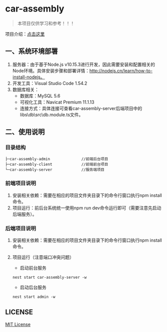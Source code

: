 # car-assembly 
> 本项目仅供学习和参考！！！

项目介绍：[点击这里](https://juejin.cn/post/6975764960466960420)

## 一、系统环境部署
1. 服务器：由于基于Node.js v10.15.3进行开发，因此需要安装和配置相关的Node环境。具体安装步骤和部署详情：http://nodejs.cn/learn/how-to-install-nodejs。
2. 开发工具：Visual Studio Code 1.54.2
3. 数据库相关：
    - 数据库：MySQL 5.6
    - 可视化工具：Navicat Premium 11.1.13
    - 连接方式：具体连接可查看car-assembly-server后端项目中的libs\db\src\db.module.ts文件。

## 二、使用说明
### 目录结构
```
├─car-assembly-admin              //前端后台项目
├─car-assembly-client             //前端前台项目
└─car-assembly-server             //服务端项目
```

### 前端项目说明
1. 安装相关依赖：需要在相应的项目文件夹目录下的命令行窗口执行npm install命令。
2. 项目运行：前后台系统统一使用npm run dev命令运行即可（需要注意先启动后端服务）。

### 后端项目说明

1. 安装相关依赖：需要在相应的项目文件夹目录下的命令行窗口执行npm install命令。
2. 项目运行（注意端口冲突问题）

    - 启动前台服务
    ```
    nest start car-assembly-server -w
    ```

    - 启动后台服务
    ```
    nest start admin -w
    ```

## LICENSE
[MIT License](./LICENSE)